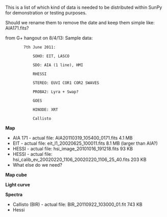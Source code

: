 This is a list of which kind of data is needed to be distributed within SunPy for demonstration or testing purposes.

Should we rename them to remove the date and keep them simple like: AIA171.fits?

from G+ hangout on 8/4/13:
        Sample data:

            7th June 2011:

                SOHO: EIT, LASCO

                SDO: AIA (1 line), HMI

                RHESSI

                STEREO: EUVI COR1 COR2 SWAVES

                PROBA2: Lyra + Swap?

                GOES

                HINODE: XRT

                Callisto

**Map**
* AIA 171 - actual file: AIA20110319_105400_0171.fits 4.1 MB
* EIT     - actual file: eit_l1_20020625_100011.fits  8.1 MB  (larger than AIA?)
* HESSI   - actual file: hsi_image_20101016_191218.fits 93 KB
* HESSI   - actual file: hsi_calib_ev_20020220_1106_20020220_1106_25_40.fits 203 KB
* What else do we need?

**Map cube** 

**Light curve**

**Spectra**
* Callisto (BIR) - actual file: BIR_20110922_103000_01.fit 743 KB
* Hessi